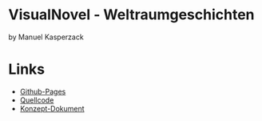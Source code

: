# VisualNovel - Weltraumgeschichten
by Manuel Kasperzack

# Links
- [Github-Pages](https://vtechms.github.io/Weltraumgeschichten/)
- [Quellcode](https://github.com/vtechms/Weltraumgeschichten/tree/main/source)
- [Konzept-Dokument](https://github.com/vtechms/Weltraumgeschichten/blob/main/Konzept/Visual_Novel_WS22_23_Konzept_Kasperzack_Manuel.pdf)

